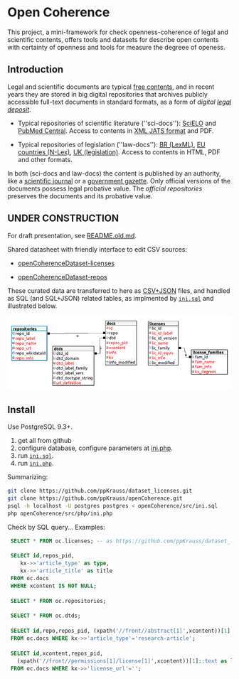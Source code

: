# Open Coherence
This project, a mini-framework for check openness-coherence of legal and scientific contents, offers tools and datasets for describe open contents with certainty of openness and tools for measure the degreee of openess.

## Introduction
Legal and scientific documents are typical [free contents](https://en.wikipedia.org/wiki/Free_content#Legislation), and in recent years they are stored in big digital repositories that archives publicly accessible full-text documents in standard formats, as a form of *digital [legal deposit](https://en.wikipedia.org/wiki/Legal_deposit)*.

* Typical repositories of scientific literature (''sci-docs''): [SciELO](https://en.wikipedia.org/wiki/SciELO) and [PubMed Central](https://en.wikipedia.org/wiki/PubMed_Central). Access to contents in [XML JATS format](https://en.wikipedia.org/wiki/Journal_Article_Tag_Suite) and PDF.

* Typical repositories of legislation (''law-docs''): [BR (LexML)](http://www.lexml.gov.br/),  [EU countries (N-Lex)](http://eur-lex.europa.eu/n-lex/), [UK (legislation)](http://www.legislation.gov.uk/browse). Access to contents in HTML, PDF and other formats.

In both (sci-docs and law-docs) the content is published by an authority, like a [scientific journal](https://en.wikipedia.org/wiki/Scientific_journal) or a [government gazette](https://en.wikipedia.org/wiki/Government_gazette). Only official versions of the documents possess legal probative value. The *official repositories* preserves the documents and its  probative value.

## UNDER CONSTRUCTION

For draft presentation, see [README.old.md](_olds/README.old.md).

Shared datasheet with friendly interface to edit CSV sources:

 * [openCoherenceDataset-licenses](https://docs.google.com/spreadsheets/d/17RwlPayXj2IBIBszp4wKMdK7OwwPqX125WmF3XFzM0A/edit?usp=sharing)

 * [openCoherenceDataset-repos](https://docs.google.com/spreadsheets/d/1HrMi0qWjvnEjX3kRD_1o4DJ8U4P7EBv1tx8Euw09K80/edit?usp=sharing)

These curated data are transferred to here as [CSV+JSON](http://data.okfn.org/doc/tabular-data-package) files, and handled as SQL (and SQL+JSON) related tables, as implmented by [`ini.sql`](src/ini.sql) and illustrated below.  

![SQL table illustration](_docs/sql_tables.png)

## Install

Use PostgreSQL 9.3+.

 1. get all from github
 2. configure database, configure parameters at [ini.php](src/ini.sql).
 3. run [`ini.sql`](src/ini.sql).
 4. run [`ini.php`](src/php/ini.php).

Summarizing:
```bash
git clone https://github.com/ppKrauss/dataset_licenses.git
git clone https://github.com/ppKrauss/openCoherence.git
psql -h localhost -U postgres postgres < openCoherence/src/ini.sql
php openCoherence/src/php/ini.php
```

Check by SQL query... Examples:

```sql
 SELECT * FROM oc.licenses; -- as https://github.com/ppKrauss/dataset_licenses/blob/master/data/licenses.csv

 SELECT id,repos_pid, 
	kx->>'article_type' as type, 
	kx->>'article_title' as title
 FROM oc.docs
 WHERE xcontent IS NOT NULL;

 SELECT * FROM oc.repositories;

 SELECT * FROM oc.dtds;

 SELECT id,repo,repos_pid, (xpath('//front//abstract[1]',xcontent))[1] as abstract
 FROM oc.docs WHERE kx->>'article_type'='research-article';
         
 SELECT id,xcontent,repos_pid, 
   (xpath('//front//permissions[1]/license[1]',xcontent))[1]::text as license_for_human
 FROM oc.docs WHERE kx->>'license_url'='';
```



